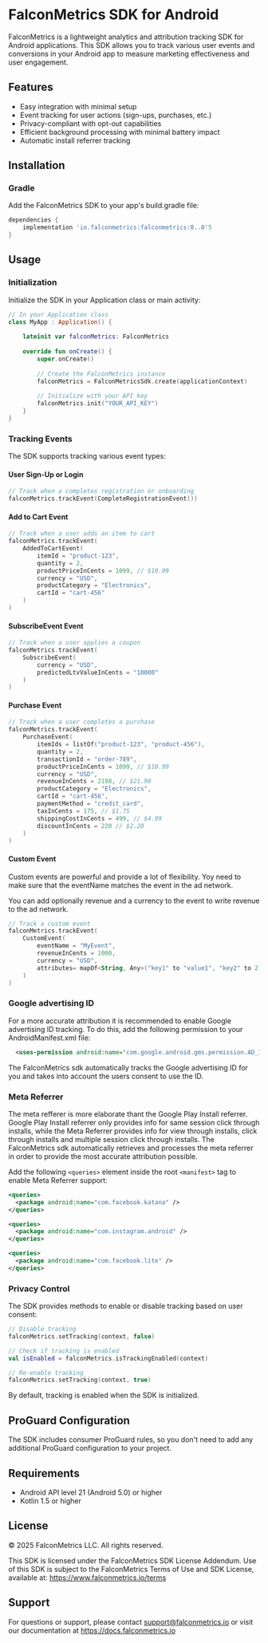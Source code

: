 # FalconMetrics SDK for Android

FalconMetrics is a lightweight analytics and attribution tracking SDK for Android applications. This SDK allows you to track various user events and conversions in your Android app to measure marketing effectiveness and user engagement.

## Features

- Easy integration with minimal setup
- Event tracking for user actions (sign-ups, purchases, etc.)
- Privacy-compliant with opt-out capabilities
- Efficient background processing with minimal battery impact
- Automatic install referrer tracking

## Installation

### Gradle

Add the FalconMetrics SDK to your app's build.gradle file:

```gradle
dependencies {
    implementation 'io.falconmetrics:falconmetrics:0..0'5
}
```

## Usage

### Initialization

Initialize the SDK in your Application class or main activity:

```kotlin
// In your Application class
class MyApp : Application() {
    
    lateinit var falconMetrics: FalconMetrics
    
    override fun onCreate() {
        super.onCreate()
        
        // Create the FalconMetrics instance
        falconMetrics = FalconMetricsSdk.create(applicationContext)
        
        // Initialize with your API key
        falconMetrics.init("YOUR_API_KEY")
    }
}
```

### Tracking Events

The SDK supports tracking various event types:

#### User Sign-Up or Login

```kotlin
// Track when a completes registration or onboarding
falconMetrics.trackEvent(CompleteRegistrationEvent())
```

#### Add to Cart Event

```kotlin
// Track when a user adds an item to cart
falconMetrics.trackEvent(
    AddedToCartEvent(
        itemId = "product-123",
        quantity = 2,
        productPriceInCents = 1099, // $10.99
        currency = "USD",
        productCategory = "Electronics",
        cartId = "cart-456"
    )
)
```

#### SubscribeEvent Event

```kotlin
// Track when a user applies a coupon
falconMetrics.trackEvent(
    SubscribeEvent(
        currency = "USD",
        predictedLtvValueInCents = "10000"
    )
)
```

#### Purchase Event

```kotlin
// Track when a user completes a purchase
falconMetrics.trackEvent(
    PurchaseEvent(
        itemIds = listOf("product-123", "product-456"),
        quantity = 2,
        transactionId = "order-789",
        productPriceInCents = 1099, // $10.99
        currency = "USD",
        revenueInCents = 2198, // $21.98
        productCategory = "Electronics",
        cartId = "cart-456",
        paymentMethod = "credit_card",
        taxInCents = 175, // $1.75
        shippingCostInCents = 499, // $4.99
        discountInCents = 220 // $2.20
    )
)
```

#### Custom Event

Custom events are powerful and provide a lot of flexibility. Yoy need to make sure that the eventName
matches the event in the ad network. 

You can add optionally revenue and a currency to the event to write revenue to the ad network.

```kotlin
// Track a custom event
falconMetrics.trackEvent(
    CustomEvent(
        eventName = "MyEvent",
        revenueInCents = 1000,
        currency = "USD",
        attributes= mapOf<String, Any>("key1" to "value1", "key2" to 2)
    )
)
```

### Google advertising ID

For a more accurate attribution it is recommended to enable Google advertising ID tracking. To do this, add the following permission to your AndroidManifest.xml file: 

```xml
  <uses-permission android:name="com.google.android.gms.permission.AD_ID"/>
```

The FalconMetrics sdk automatically tracks the Google advertising ID for you and takes into account the users consent to use the ID.

### Meta Referrer

The meta refferer is more elaborate thant the Google Play Install referrer. Google Play Install referrer only provides info for same session click through installs, while the Meta Referrer provides info for view through installs, click through installs and multiple session click through installs. The FalconMetrics sdk automatically retrieves and processes the meta referrer in order to provide the most accurate attribution possible.

Add the following `<queries>` element inside the root `<manifest>` tag to enable Meta Referrer support:

```xml
<queries>
  <package android:name="com.facebook.katana" />
</queries>

<queries>
  <package android:name="com.instagram.android" />
</queries>

<queries>
  <package android:name="com.facebook.lite" />
</queries>
```

### Privacy Control

The SDK provides methods to enable or disable tracking based on user consent:

```kotlin
// Disable tracking
falconMetrics.setTracking(context, false)

// Check if tracking is enabled
val isEnabled = falconMetrics.isTrackingEnabled(context)

// Re-enable tracking
falconMetrics.setTracking(context, true)
```

By default, tracking is enabled when the SDK is initialized.

## ProGuard Configuration

The SDK includes consumer ProGuard rules, so you don't need to add any additional ProGuard configuration to your project.

## Requirements

- Android API level 21 (Android 5.0) or higher
- Kotlin 1.5 or higher

## License

© 2025 FalconMetrics LLC. All rights reserved.

This SDK is licensed under the FalconMetrics SDK License Addendum. Use of this SDK is subject to the FalconMetrics Terms of Use and SDK License, available at: https://www.falconmetrics.io/terms

## Support

For questions or support, please contact support@falconmetrics.io or visit our documentation at https://docs.falconmetrics.io
